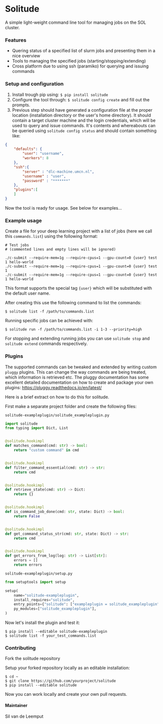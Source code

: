 # Solitude

A simple light-weight command line tool for managing jobs on the SOL cluster.

### Features

* Quering status of a specified list of slurm jobs and presenting them in a nice overview
* Tools to managing the specified jobs (starting/stopping/extending)
* Cross platform due to using ssh (paramiko) for querying and issuing commands

### Setup and configuration

1) Install trough pip using: `$ pip install solitude`
2) Configure the tool through: `$ solitude config create` and fill out the prompts.
3) Previous step should have generated a configuration file at the proper location (installation directory or the user's home directory). It should contain a target cluster machine and the login credentials, which will be used to query and issue commands. It's contents and whereabouts can be queried using `solitude config status` and should contain something like:
```json
{
    "defaults": {
        "user": "username",
        "workers": 8
    }, 
    "ssh":{
        "server" : "dlc-machine.umcn.nl",
        "username" : "user",
        "password" : "*******"
    },
    "plugins":[    
    ]
}
```
Now the tool is ready for usage. See below for examples...

### Example usage

Create a file for your deep learning project with a list of jobs (here we call this `commands.list`) using the following format:
```text
# Test jobs 
# (commented lines and empty lines will be ignored)

./c-submit --require-mem=1g --require-cpus=1 --gpu-count=0 {user} test 1 hello-world
./c-submit --require-mem=1g --require-cpus=1 --gpu-count=0 {user} test 1 
./c-submit --require-mem=1g --require-cpus=1 --gpu-count=0 {user} test 1 hello-world

```

This format supports the special tag `{user}` which will be substituted with the default user name.

After creating this use the following command to list the commands:

`$ solitude list -f /path/to/commands.list`

Running specific jobs can be achieved with:

`$ solitude run -f /path/to/commands.list -i 1-3 --priority=high`

For stopping and extending running jobs you can use `solitude stop` and `solitude extend` commands respectively.

### Plugins

The supported commands can be tweaked and extended by writing custom `pluggy` plugins. 
This can change the way commands are being treated, which information is retrieved etc. 
The pluggy documentation has some excellent detailed documentation on how to create and package your own plugins: https://pluggy.readthedocs.io/en/latest/

Here is a brief extract on how to do this for solitude. 

First make a separate project folder and create the following files:  

`solitude-exampleplugin/solitude_exampleplugin.py`

```python
import solitude
from typing import Dict, List


@solitude.hookimpl
def matches_command(cmd: str) -> bool:
    return "custom command" in cmd


@solitude.hookimpl
def filter_command_essential(cmd: str) -> str:
    return cmd


@solitude.hookimpl
def retrieve_state(cmd: str) -> Dict:
    return {}


@solitude.hookimpl
def is_command_job_done(cmd: str, state: Dict) -> bool:
    return False


@solitude.hookimpl
def get_command_status_str(cmd: str, state: Dict) -> str:
    return cmd


@solitude.hookimpl
def get_errors_from_log(log: str) -> List[str]:
    errors = []
    return errors

```

`solitude-exampleplugin/setup.py`

```python
from setuptools import setup

setup(
    name="solitude-exampleplugin",
    install_requires="solitude",
    entry_points={"solitude": ["exampleplugin = solitude_exampleplugin"]},
    py_modules=["solitude_exampleplugin"],
)
```

Now let's install the plugin and test it:

```
$ pip install --editable solitude-exampleplugin
$ solitude list -f your_test_commands.list 
```

### Contributing

Fork the solitude repository

Setup your forked repository locally as an editable installation:

```
$ cd ~
$ git clone https://github.com/yourproject/solitude
$ pip install --editable solitude
```

Now you can work locally and create your own pull requests.

#### Maintainer

Sil van de Leemput
